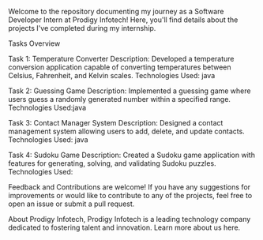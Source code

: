 Welcome to the repository documenting my journey as a Software Developer Intern at Prodigy Infotech! Here, you'll find details about the projects I've completed during my internship.

Tasks Overview

Task 1: Temperature Converter Description: Developed a temperature conversion application capable of converting temperatures between Celsius, Fahrenheit, and Kelvin scales. Technologies Used: java

Task 2: Guessing Game Description: Implemented a guessing game where users guess a randomly generated number within a specified range. Technologies Used:java

Task 3: Contact Manager System Description: Designed a contact management system allowing users to add, delete, and update contacts. Technologies Used: java

Task 4: Sudoku Game Description: Created a Sudoku game application with features for generating, solving, and validating Sudoku puzzles. Technologies Used:

Feedback and Contributions  are welcome! If you have any suggestions for improvements or would like to contribute to any of the projects, feel free to open an issue or submit a pull request.

About Prodigy Infotech, Prodigy Infotech is a leading technology company dedicated to fostering talent and innovation. Learn more about us here.
